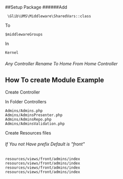 ##Setup Package
######Add 
 ```
  \Glib\UMS\Middleware\SharedVars::class
 ```
 To 
 ```
 $middlewareGroups
 ```
 In 
 ```
 Kernel
 ```
 ###### Any Controller Rename To Home From Home Controller
 
 ## How To create Module  Example
 
 Create Controller
 
 In Folder Controllers
 
    Admins/Admins.php
    Admins/AdminsPresenter.php
    Admins/AdminsRepo.php
    Admins/AdminsValidation.php
    
 
 Create Resources files
 
 ###### If You not Have prefix Default is "front"
 
    resources/views/front/admins/index
    resources/views/front/admins/index
    resources/views/front/admins/index
    resources/views/front/admins/index